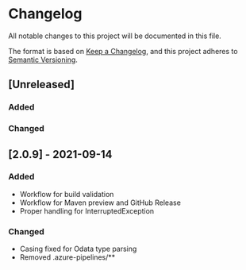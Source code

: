 # Changelog

All notable changes to this project will be documented in this file.

The format is based on [Keep a Changelog](https://keepachangelog.com/en/1.0.0/),
and this project adheres to [Semantic Versioning](https://semver.org/spec/v2.0.0.html).

## [Unreleased]

### Added

### Changed

## [2.0.9] - 2021-09-14 

### Added

- Workflow for build validation
- Workflow for Maven preview and GitHub Release
- Proper handling for InterruptedException

### Changed

- Casing fixed for Odata type parsing
- Removed .azure-pipelines/**
